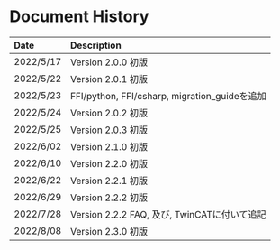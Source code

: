 # Document History

| Date      | Description                                   |
| :-------- | :-------------------------------------------- |
| 2022/5/17 | Version 2.0.0 初版                            |
| 2022/5/22 | Version 2.0.1 初版                            |
| 2022/5/23 | FFI/python, FFI/csharp, migration_guideを追加 |
| 2022/5/24 | Version 2.0.2 初版                            |
| 2022/5/25 | Version 2.0.3 初版                            |
| 2022/6/02 | Version 2.1.0 初版                            |
| 2022/6/10 | Version 2.2.0 初版                            |
| 2022/6/22 | Version 2.2.1 初版                            |
| 2022/6/29 | Version 2.2.2 初版                            |
| 2022/7/28 | Version 2.2.2 FAQ, 及び, TwinCATに付いて追記  |
| 2022/8/08 | Version 2.3.0 初版                            |
